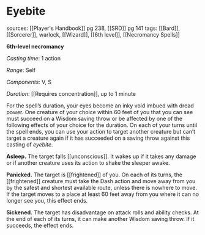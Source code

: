 # Eyebite
sources: [[Player's Handbook]] pg 238, [[SRD]] pg 141
tags: [[Bard]], [[Sorcerer]], warlock, [[Wizard]], [[6th level]], [[Necromancy Spells]]

**6th-level necromancy**

*Casting time*: 1 action

*Range*: Self

*Components*: V, S

*Duration*: [[Requires concentration]], up to 1 minute

For the spell’s duration, your eyes become an inky void imbued with dread power. One creature of your choice within 60 feet of you that you can see must succeed on a Wisdom saving throw or be affected by one of the following effects of your choice for the duration. On each of your turns until the spell ends, you can use your action to target another creature but can’t target a creature again if it has succeeded on a saving throw against this casting of *eyebite*.

**Asleep.** The target falls [[unconscious]]. It wakes up if it takes any damage or if another creature uses its action to shake the sleeper awake.

**Panicked.** The target is [[frightened]] of you. On each of its turns, the [[frightened]] creature must take the Dash action and move away from you by the safest and shortest available route, unless there is nowhere to move. If the target moves to a place at least 60 feet away from you where it can no longer see you, this effect ends.

**Sickened.** The target has disadvantage on attack rolls and ability checks. At the end of each of its turns, it can make another Wisdom saving throw. If it succeeds, the effect ends.
